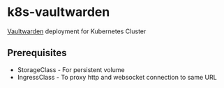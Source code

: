 # k8s-vaultwarden
[Vaultwarden](https://github.com/dani-garcia/vaultwarden) deployment for Kubernetes Cluster

## Prerequisites
- StorageClass - For persistent volume
- IngressClass - To proxy http and websocket connection to same URL
